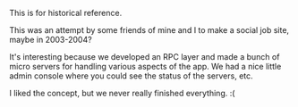 This is for historical reference.

This was an attempt by some friends of mine and I to make a social job site, maybe in
2003-2004?

It's interesting because we developed an RPC layer and made a bunch of micro servers for
handling various aspects of the app.  We had a nice little admin console where you could see
the status of the servers, etc.

I liked the concept, but we never really finished everything. :(

